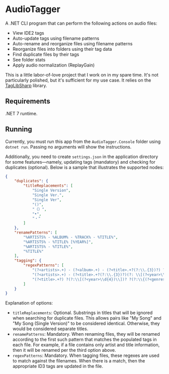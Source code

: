 # AudioTagger

A .NET CLI program that can perform the following actions on audio files:

- View IDE2 tags
- Auto-update tags using filename patterns
- Auto-rename and reorganize files using filename patterns
- Reorganize files into folders using their tag data
- Find duplicate files by their tags
- See folder stats
- Apply audio normalization (ReplayGain)

This is a little labor-of-love project that I work on in my spare time. It's not particularly polished, but it's sufficient for my use case. It relies on the [TagLibSharp](https://github.com/mono/taglib-sharp) library.

## Requirements

.NET 7 runtime.

## Running

Currently, you must run this app from the `AudioTagger.Console` folder using `dotnet run`. Passing no arguments will show the instructions.

Additionally, you need to create `settings.json` in the application directory for some features—namely, updating tags (mandatory) and checking for duplicates (optional). Below is a sample that illustrates the supported nodes:

```json
{
    "duplicates": {
        "titleReplacements": [
            "Single Version",
            "Single Ver.",
            "Single Ver",
            "()",
            "（）",
            "•",
            "・"
        ]
    },
    "renamePatterns": [
        "%ARTISTS% - %ALBUM% - %TRACK% - %TITLE%",
        "%ARTISTS% - %TITLE% [%YEAR%]",
        "%ARTISTS% - %TITLE%",
        "%TITLE%"
    ],
    "tagging": {
        "regexPatterns": [
            "(?<artists>.+) - (?<album>.+) - (?<title>.+?(?:\\.{3})?) ?(?:\\[(?<year>\\d{4})\\])? ?(?:\\{(?<genres>.+?)\\})?(?=\\..+)",
            "(?<artists>.+) - (?<title>.+?(?:\\.{3})?)(?: \\[(?<year>\\d{4})\\])?(?: \\{(?<genres>.+?)\\})?(?=\\.\\S{3,4}$)",
            "(?<title>.+?) ?(?:\\[(?<year>\\d{4})\\])? ?(?:\\{(?<genres>.+?)\\})?(?=\\.[^.]+$)"
        ]
    }
}
```

Explanation of options:
- `titleReplacements`: Optional. Substrings in titles that will be ignored when searching for duplicate files. This allows pairs like "My Song" and "My Song (Single Version)" to be considered identical. Otherwise, they would be considered separate titles.
- `renamePatterns`: Mandatory. When renaming files, they will be renamed according to the first such pattern that matches the populated tags in each file. For example, if a file contains only artist and title information, then it will be renamed per the third option above.
- `regexPatterns`: Mandatory. When tagging files, these regexes are used to match against the filenames. When there is a match, then the appropriate ID3 tags are updated in the file.
